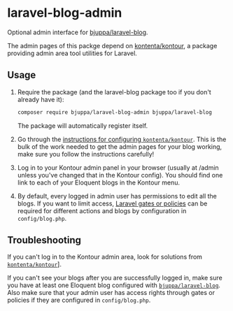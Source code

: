 # laravel-blog-admin

Optional admin interface for [bjuppa/laravel-blog](https://packagist.org/packages/bjuppa/laravel-blog).

The admin pages of this packge depend on [kontenta/kontour](https://packagist.org/packages/kontenta/kontour),
a package providing admin area tool utilities for Laravel.

## Usage

1. Require the package (and the laravel-blog package too if you don't already have it):

   ```bash
   composer require bjuppa/laravel-blog-admin bjuppa/laravel-blog
   ```

   The package will automatically register itself.

2. Go through the [instructions for configuring `kontenta/kontour`](https://packagist.org/packages/kontenta/kontour).
   This is the bulk of the work needed to get the admin pages for your blog working,
   make sure you follow the instructions carefully!

3. Log in to your Kontour admin panel in your browser
   (usually at /admin unless you've changed that in the Kontour config).
   You should find one link to each of your Eloquent blogs in the Kontour menu.

4. By default, every logged in admin user has permissions to edit all the blogs.
   If you want to limit access, [Laravel gates or policies](https://laravel.com/docs/authorization)
   can be required for different actions and blogs by configuration in `config/blog.php`.

## Troubleshooting

If you can't log in to the Kontour admin area, look for solutions from
[`kontenta/kontour`](https://packagist.org/packages/kontenta/kontour)].

If you can't see your blogs after you are successfully logged in,
make sure you have at least one Eloquent blog configured with
[`bjuppa/laravel-blog`](https://packagist.org/packages/bjuppa/laravel-blog).
Also make sure that your admin user has access rights through gates or policies
if they are configured in `config/blog.php`.
